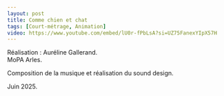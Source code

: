 ```yaml
---
layout: post
title: Comme chien et chat
tags: [Court-métrage, Animation]
video: https://www.youtube.com/embed/lU0r-fPbLsA?si=UZ75FanexYIpX57H
---
```


Réalisation : Auréline Gallerand.  
MoPA Arles.  

Composition de la musique et réalisation du sound design.

Juin 2025.
